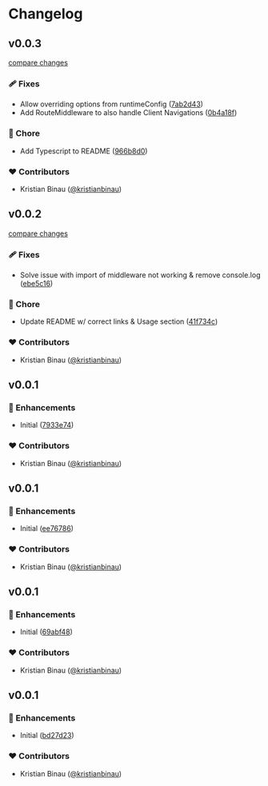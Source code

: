 # Changelog


## v0.0.3

[compare changes](https://github.com/kristianbinau/nuxt-maintenance-mode/compare/v0.0.2...v0.0.3)

### 🩹 Fixes

- Allow overriding options from runtimeConfig ([7ab2d43](https://github.com/kristianbinau/nuxt-maintenance-mode/commit/7ab2d43))
- Add RouteMiddleware to also handle Client Navigations ([0b4a18f](https://github.com/kristianbinau/nuxt-maintenance-mode/commit/0b4a18f))

### 🏡 Chore

- Add Typescript to README ([966b8d0](https://github.com/kristianbinau/nuxt-maintenance-mode/commit/966b8d0))

### ❤️ Contributors

- Kristian Binau ([@kristianbinau](http://github.com/kristianbinau))

## v0.0.2

[compare changes](https://github.com/kristianbinau/nuxt-maintenance-mode/compare/v0.0.1...v0.0.2)

### 🩹 Fixes

- Solve issue with import of middleware not working & remove console.log ([ebe5c16](https://github.com/kristianbinau/nuxt-maintenance-mode/commit/ebe5c16))

### 🏡 Chore

- Update README w/ correct links & Usage section ([41f734c](https://github.com/kristianbinau/nuxt-maintenance-mode/commit/41f734c))

### ❤️ Contributors

- Kristian Binau ([@kristianbinau](http://github.com/kristianbinau))

## v0.0.1


### 🚀 Enhancements

- Initial ([7933e74](https://github.com/kristianbinau/nuxt-maintenance-mode/commit/7933e74))

### ❤️ Contributors

- Kristian Binau ([@kristianbinau](http://github.com/kristianbinau))

## v0.0.1


### 🚀 Enhancements

- Initial ([ee76786](https://github.com/kristianbinau/nuxt-maintenance-mode/commit/ee76786))

### ❤️ Contributors

- Kristian Binau ([@kristianbinau](http://github.com/kristianbinau))

## v0.0.1


### 🚀 Enhancements

- Initial ([69abf48](https://github.com/kristianbinau/nuxt-maintenance-mode/commit/69abf48))

### ❤️ Contributors

- Kristian Binau ([@kristianbinau](http://github.com/kristianbinau))

## v0.0.1


### 🚀 Enhancements

- Initial ([bd27d23](https://github.com/kristianbinau/nuxt-maintenance-mode/commit/bd27d23))

### ❤️ Contributors

- Kristian Binau ([@kristianbinau](http://github.com/kristianbinau))

